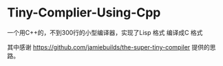 # Tiny-Complier-Using-Cpp
一个用C++的，不到300行的小型编译器，实现了Lisp 格式 编译成C 格式

其中感谢 https://github.com/jamiebuilds/the-super-tiny-compiler 提供的思路。<br/>
